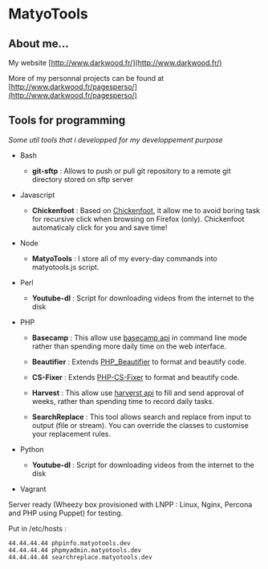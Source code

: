 MatyoTools
==========

About me...
-----------

My website [http://www.darkwood.fr/](http://www.darkwood.fr/)

More of my personnal projects can be found at [http://www.darkwood.fr/pagesperso/](http://www.darkwood.fr/pagesperso/)

Tools for programming
---------------------

*Some util tools that i developped for my developpement purpose*

* Bash
  - **git-sftp** : Allows to push or pull git repository to a remote git directory stored on sftp server

* Javascript
  - **Chickenfoot** : Based on [Chickenfoot](http://groups.csail.mit.edu/uid/chickenfoot/), it allow me to avoid boring task for recursive click when browsing on Firefox (only). Chickenfoot automaticaly click for you and save time!

* Node
  - **MatyoTools** : I store all of my every-day commands into matyotools.js script.

* Perl
  - **Youtube-dl** : Script for downloading videos from the internet to the disk

* PHP
  - **Basecamp** : This allow use  [basecamp api](http://developer.37signals.com/basecamp/) in command line mode rather than spending more daily time on the web interface.

  - **Beautifier** : Extends [PHP_Beautifier](http://pear.php.net/package/PHP_Beautifier/) to format and beautify code.

  - **CS-Fixer** : Extends [PHP-CS-Fixer](http://cs.sensiolabs.org/) to format and beautify code.

  - **Harvest** : This allow use  [harverst api](http://www.getharvest.com/api) to fill and send approval of weeks, rather than spending time to record daily tasks.

  - **SearchReplace** : This tool allows search and replace from input to output (file or stream). You can override the classes to customise your replacement rules.

* Python
  - **Youtube-dl** : Script for downloading videos from the internet to the disk

* Vagrant

Server ready (Wheezy box provisioned with LNPP : Linux, Nginx, Percona and PHP using Puppet) for testing.

Put in /etc/hosts :

```
44.44.44.44 phpinfo.matyotools.dev
44.44.44.44 phpmyadmin.matyotools.dev
44.44.44.44 searchreplace.matyotools.dev
```
